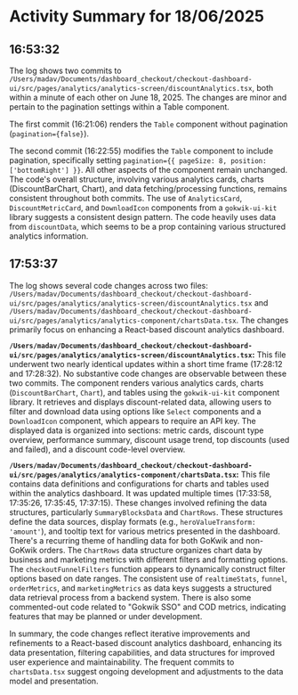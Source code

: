 # Activity Summary for 18/06/2025

## 16:53:32
The log shows two commits to `/Users/madav/Documents/dashboard_checkout/checkout-dashboard-ui/src/pages/analytics/analytics-screen/discountAnalytics.tsx`, both within a minute of each other on June 18, 2025.  The changes are minor and pertain to the pagination settings within a Table component.

The first commit (16:21:06) renders the `Table` component without pagination (`pagination={false}`).

The second commit (16:22:55) modifies the `Table` component to include pagination, specifically setting `pagination={{ pageSize: 8, position: ['bottomRight'] }}`.  All other aspects of the component remain unchanged.  The code's overall structure, involving various analytics cards, charts (DiscountBarChart, Chart), and data fetching/processing functions, remains consistent throughout both commits.  The use of `AnalyticsCard`, `DiscountMetricCard`, and `DownloadIcon` components from a `gokwik-ui-kit` library suggests a consistent design pattern.  The code heavily uses data from `discountData`, which seems to be a prop containing various structured analytics information.


## 17:53:37
The log shows several code changes across two files: `/Users/madav/Documents/dashboard_checkout/checkout-dashboard-ui/src/pages/analytics/analytics-screen/discountAnalytics.tsx` and `/Users/madav/Documents/dashboard_checkout/checkout-dashboard-ui/src/pages/analytics/analytics-component/chartsData.tsx`.  The changes primarily focus on enhancing a React-based discount analytics dashboard.

**`/Users/madav/Documents/dashboard_checkout/checkout-dashboard-ui/src/pages/analytics/analytics-screen/discountAnalytics.tsx`:** This file underwent two nearly identical updates within a short time frame (17:28:12 and 17:28:32). No substantive code changes are observable between these two commits.  The component renders various analytics cards, charts (`DiscountBarChart`, `Chart`), and tables using the `gokwik-ui-kit` component library. It retrieves and displays discount-related data, allowing users to filter and download data using options like `Select` components and a `DownloadIcon` component, which appears to require an API key. The displayed data is organized into sections:  metric cards, discount type overview, performance summary, discount usage trend, top discounts (used and failed), and a discount code-level overview.

**`/Users/madav/Documents/dashboard_checkout/checkout-dashboard-ui/src/pages/analytics/analytics-component/chartsData.tsx`:** This file contains data definitions and configurations for charts and tables used within the analytics dashboard. It was updated multiple times (17:33:58, 17:35:26, 17:35:45, 17:37:15).  These changes involved refining the data structures, particularly `SummaryBlocksData` and `ChartRows`.  These structures define the data sources, display formats (e.g., `heroValueTransform: 'amount'`), and tooltip text for various metrics presented in the dashboard.  There's a recurring theme of handling data for both GoKwik and non-GoKwik orders. The `ChartRows` data structure organizes chart data by business and marketing metrics with different filters and formatting options.  The `checkoutFunnelFilters` function appears to dynamically construct filter options based on date ranges.  The consistent use of `realtimeStats`, `funnel`, `orderMetrics`, and `marketingMetrics` as data keys suggests a structured data retrieval process from a backend system.  There is also some commented-out code related to "Gokwik SSO" and COD metrics, indicating features that may be planned or under development.


In summary, the code changes reflect iterative improvements and refinements to a React-based discount analytics dashboard, enhancing its data presentation, filtering capabilities, and data structures for improved user experience and maintainability. The frequent commits to `chartsData.tsx` suggest ongoing development and adjustments to the data model and presentation.
